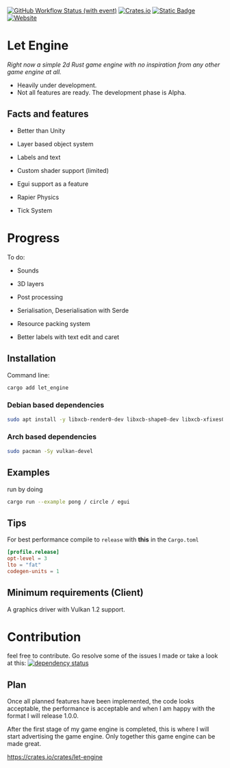 [![GitHub Workflow Status (with event)](https://img.shields.io/github/actions/workflow/status/Letronix624/let-engine/rust.yml?style=for-the-badge&logo=github&label=GitHub&color=9376e0)](https://github.com/Letronix624/let-engine) [![Crates.io](https://img.shields.io/crates/d/let-engine?style=for-the-badge&logo=rust&label=Crates.io&color=e893cf)](https://crates.io/crates/let-engine) [![Static Badge](https://img.shields.io/badge/Docs-passing?style=for-the-badge&logo=docsdotrs&color=f3bcc8&link=docs.rs%2Flet_engine)](https://docs.rs/let-engine) [![Website](https://img.shields.io/website?up_message=Up&up_color=f6ffa6&down_message=Down&down_color=lightgrey&url=https%3A%2F%2Flet-server.net%2F&style=for-the-badge&logo=apache&color=f6ffa6&link=https%3A%2F%2Flet-server.net%2F)](https://let-server.net/)

# Let Engine
*Right now a simple 2d Rust game engine with no inspiration from any other game engine at all.*

- Heavily under development.
- Not all features are ready. The development phase is Alpha.

## Facts and features

- Better than Unity

- Layer based object system

- Labels and text

- Custom shader support (limited)

- Egui support as a feature

- Rapier Physics

- Tick System

# Progress
To do:

- Sounds

- 3D layers

- Post processing

- Serialisation, Deserialisation with Serde

- Resource packing system

- Better labels with text edit and caret

## Installation

Command line:

```bash
cargo add let_engine
```

### Debian based dependencies

```bash
sudo apt install -y libxcb-render0-dev libxcb-shape0-dev libxcb-xfixes0-dev build-essential cmake libvulkan-dev libasound2-dev libfontconfig1-dev
```

### Arch based dependencies

```bash
sudo pacman -Sy vulkan-devel 
```
## Examples

run by doing
```bash
cargo run --example pong / circle / egui
```

## Tips

For best performance compile to `release` with **this** in the `Cargo.toml`
```toml
[profile.release]
opt-level = 3
lto = "fat"
codegen-units = 1
```

## Minimum requirements (Client)

A graphics driver with Vulkan 1.2 support.

# Contribution

feel free to contribute. Go resolve some of the issues I made or take a look at this:
[![dependency status](https://deps.rs/repo/github/Letronix624/let-engine/status.svg)](https://deps.rs/repo/github/Letronix624/let-engine)

## Plan

Once all planned features have been implemented, the code looks acceptable, the performance is acceptable and when I am happy with the format I will release 1.0.0.

After the first stage of my game engine is completed, this is where I will start advertising the game engine.
Only together this game engine can be made great.

https://crates.io/crates/let-engine
